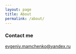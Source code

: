 ```yaml
---
layout: page
title: About
permalink: /about/
---
```


### Contact me

[evgeniy.mamchenko@yandex.ru](mailto:evgeniy.mamchenko@yandex.ru)